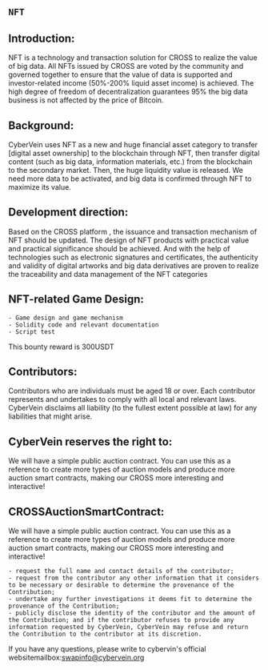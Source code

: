 


## `NFT`

## Introduction:

NFT is a technology and transaction solution for CROSS to realize the value of big data. All NFTs issued by CROSS are voted by the community and governed together to ensure that the value of data is supported and investor-related income (50%-200% liquid asset income) is achieved. The high degree of freedom of decentralization guarantees 95% the big data business is not affected by the price of Bitcoin.


## Background:

CyberVein uses NFT as a new and huge financial asset category to transfer [digital asset ownership] to the blockchain through NFT, then transfer digital content (such as big data, information materials, etc.) from the blockchain to the secondary market. Then, the huge liquidity value is released. We need more data to be activated, and big data is confirmed through NFT to maximize its value.



## Development direction:
Based on the CROSS platform , the issuance and transaction mechanism of NFT  should be updated. The design of NFT products with practical value and practical significance should be achieved. And with the help of technologies such as electronic signatures and certificates, the authenticity and validity of digital artworks and big data derivatives are proven to realize the traceability and data management of the NFT categories


## NFT-related Game Design:

```
- Game design and game mechanism
- Solidity code and relevant documentation
- Script test
```
This bounty reward is 300USDT

## Contributors:

Contributors who are individuals must be aged 18 or over. Each contributor represents and undertakes to comply with all local and relevant laws. CyberVein disclaims all liability (to the fullest extent possible at law) for any liabilities that might arise.


## CyberVein reserves the right to:

We will have a simple public auction contract. You can use this as a reference to create more types of auction models and produce more auction smart contracts, making our CROSS more interesting and interactive!

## CROSSAuctionSmartContract:

We will have a simple public auction contract. You can use this as a reference to create more types of auction models and produce more auction smart contracts, making our CROSS more interesting and interactive!

```
- request the full name and contact details of the contributor;
- request from the contributor any other information that it considers to be necessary or desirable to determine the provenance of the Contribution;
- undertake any further investigations it deems fit to determine the provenance of the Contribution;
- publicly disclose the identity of the contributor and the amount of the Contribution; and if the contributor refuses to provide any information requested by CyberVein, CyberVein may refuse and return the Contribution to the contributor at its discretion.
```
If you have any questions, please write to cybervin's official websitemailbox:swapinfo@cybervein.org

